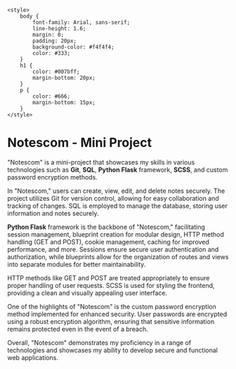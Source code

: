     <style>
        body {
            font-family: Arial, sans-serif;
            line-height: 1.6;
            margin: 0;
            padding: 20px;
            background-color: #f4f4f4;
            color: #333;
        }
        h1 {
            color: #007bff;
            margin-bottom: 20px;
        }
        p {
            color: #666;
            margin-bottom: 15px;
        }
    </style>
</head>
<body>
    <h1>Notescom - Mini Project</h1>
    <p>"Notescom" is a mini-project that showcases my skills in various technologies such as <strong>Git</strong>, <strong>SQL</strong>, <strong>Python Flask</strong> framework, <strong>SCSS</strong>, and custom password encryption methods.</p>
    <p>In "Notescom," users can create, view, edit, and delete notes securely. The project utilizes Git for version control, allowing for easy collaboration and tracking of changes. SQL is employed to manage the database, storing user information and notes securely.</p>
    <p><strong>Python Flask</strong> framework is the backbone of "Notescom," facilitating session management, blueprint creation for modular design, HTTP method handling (GET and POST), cookie management, caching for improved performance, and more. Sessions ensure secure user authentication and authorization, while blueprints allow for the organization of routes and views into separate modules for better maintainability.</p>
    <p>HTTP methods like GET and POST are treated appropriately to ensure proper handling of user requests. SCSS is used for styling the frontend, providing a clean and visually appealing user interface.</p>
    <p>One of the highlights of "Notescom" is the custom password encryption method implemented for enhanced security. User passwords are encrypted using a robust encryption algorithm, ensuring that sensitive information remains protected even in the event of a breach.</p>
    <p>Overall, "Notescom" demonstrates my proficiency in a range of technologies and showcases my ability to develop secure and functional web applications.</p>
</body>
